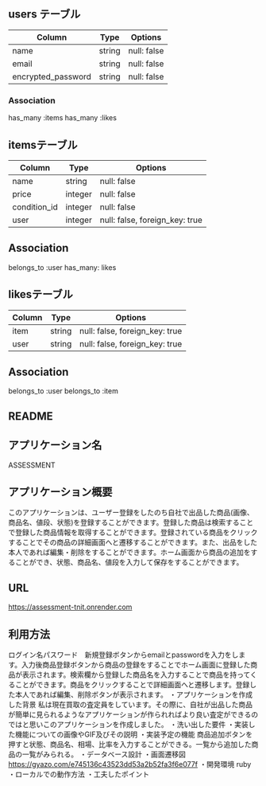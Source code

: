 ## users テーブル

| Column               | Type   | Options                       |
| -------------------- | ------ | ----------------------------- |
| name                 | string | null: false                   |
| email                | string | null: false                   |
| encrypted_password   | string | null: false                   |

### Association
has_many :items
has_many :likes

## itemsテーブル

| Column       | Type    | Options                        |
| ------------ | ------- | ------------------------------ |
| name         | string  | null: false                    |
| price        | integer | null: false                    |
| condition_id | integer | null: false                    |
| user         | integer | null: false, foreign_key: true |

## Association
belongs_to :user
has_many: likes

## likesテーブル

| Column | Type   | Options                        |
| ------ | ------ | ------------------------------ |
| item   | string | null: false, foreign_key: true |
| user   | string | null: false, foreign_key: true |

## Association
belongs_to :user
belongs_to :item

## README
## アプリケーション名 
ASSESSMENT
## アプリケーション概要 
このアプリケーションは、ユーザー登録をしたのち自社で出品した商品(画像、商品名、値段、状態)を登録することができます。登録した商品は検索することで登録した商品情報を取得することができます。登録されている商品をクリックすることでその商品の詳細画面へと遷移することができます。また、出品をした本人であれば編集・削除をすることができます。ホーム画面から商品の追加をすることができ、状態、商品名、値段を入力して保存をすることができます。
## URL 
https://assessment-tnit.onrender.com
## 利用方法 
ログイン名パスワード　新規登録ボタンからemailとpasswordを入力をします。入力後商品登録ボタンから商品の登録をすることでホーム画面に登録した商品が表示されます。検索欄から登録した商品名を入力することで商品を持ってくることができます。商品をクリックすることで詳細画面へと遷移します。登録した本人であれば編集、削除ボタンが表示されます。
・アプリケーションを作成した背景 私は現在買取の査定員をしています。その際に、自社が出品した商品が簡単に見られるようなアプリケーションが作られればより良い査定ができるのではと思いこのアプリケーションを作成しました。
・洗い出した要件
・実装した機能についての画像やGIF及びその説明 
・実装予定の機能 商品追加ボタンを押すと状態、商品名、相場、比率を入力することができる。一覧から追加した商品の一覧がみられる。
・データベース設計
・画面遷移図 https://gyazo.com/e745136c43523dd53a2b52fa3f6e077f
・開発環境 ruby
・ローカルでの動作方法
・工夫したポイント